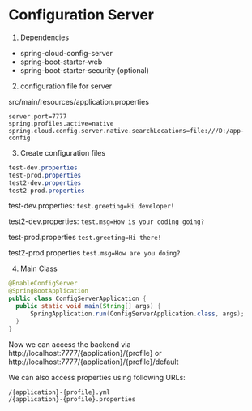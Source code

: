 # Configuration Server

1. Dependencies

- spring-cloud-config-server
- spring-boot-starter-web
- spring-boot-starter-security (optional)

2. configuration file for server

src/main/resources/application.properties

```
server.port=7777
spring.profiles.active=native
spring.cloud.config.server.native.searchLocations=file:///D:/app-config
```

3. Create configuration files

```java
test-dev.properties
test-prod.properties
test2-dev.properties
test2-prod.properties
```

test-dev.properties:
`test.greeting=Hi developer!`
        
test2-dev.properties:
`test.msg=How is your coding going?`

test-prod.properties
`test.greeting=Hi there!`
        
test2-prod.properties
`test.msg=How are you doing?`

4. Main Class

```java
@EnableConfigServer
@SpringBootApplication
public class ConfigServerApplication {
  public static void main(String[] args) {
      SpringApplication.run(ConfigServerApplication.class, args);
  }
}
```

Now we can access the backend via http://localhost:7777/{application}/{profile} or http://localhost:7777/{application}/{profile}/default

We can also access properties using following URLs:

```
/{application}-{profile}.yml
/{application}-{profile}.properties
```

